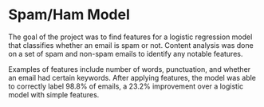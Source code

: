 # Spam/Ham Model

The goal of the project was to find features for a logistic regression model that classifies whether an email is spam or not. Content analysis was done on a set of spam and non-spam emails to identify any notable features. 

Examples of features include number of words, punctuation, and whether an email had certain keywords. After applying features, the model was able to correctly label 98.8% of emails, a 23.2% improvement over a logistic model with simple features.

